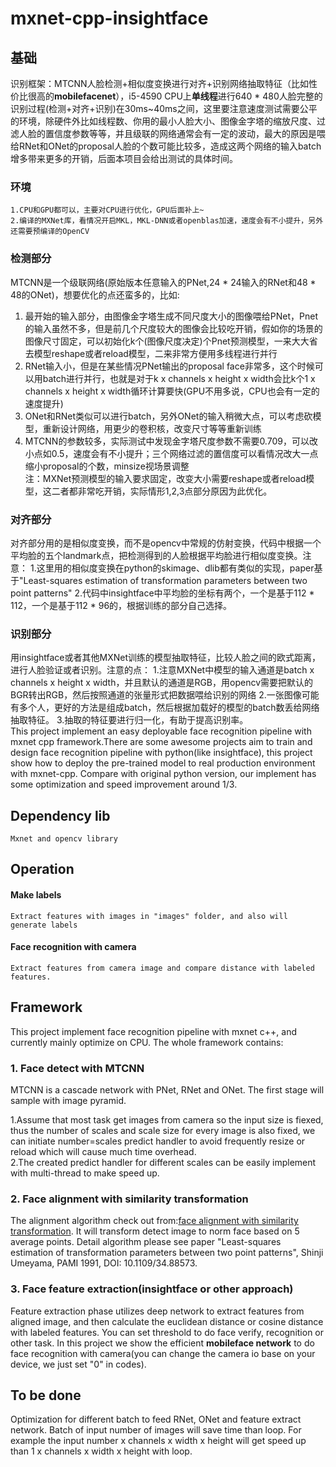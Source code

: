 # mxnet-cpp-insightface
## 基础
识别框架：MTCNN人脸检测+相似度变换进行对齐+识别网络抽取特征（比如性价比很高的**mobilefacenet**），i5-4590 CPU上**单线程**进行640 * 480人脸完整的识别过程(检测+对齐+识别)在30ms~40ms之间，这里要注意速度测试需要公平的环境，除硬件外比如线程数、你用的最小人脸大小、图像金字塔的缩放尺度、过滤人脸的置信度参数等等，并且级联的网络通常会有一定的波动，最大的原因是喂给RNet和ONet的proposal人脸的个数可能比较多，造成这两个网络的输入batch增多带来更多的开销，后面本项目会给出测试的具体时间。
### 环境
    1.CPU和GPU都可以，主要对CPU进行优化，GPU后面补上~
    2.编译的MXNet库，看情况开启MKL，MKL-DNN或者openblas加速，速度会有不小提升，另外还需要预编译的OpenCV
### 检测部分
MTCNN是一个级联网络(原始版本任意输入的PNet,24 * 24输入的RNet和48 * 48的ONet)，想要优化的点还蛮多的，比如:  
1. 最开始的输入部分，由图像金字塔生成不同尺度大小的图像喂给PNet，Pnet的输入虽然不多，但是前几个尺度较大的图像会比较吃开销，假如你的场景的图像尺寸固定，可以初始化k个(图像尺度决定)个Pnet预测模型，一来大大省去模型reshape或者reload模型，二来非常方便用多线程进行并行  
2. RNet输入小，但是在某些情况PNet输出的proposal face非常多，这个时候可以用batch进行并行，也就是对于k x channels x height x width会比k个1 x channels x height x width循环计算要快(GPU不用多说，CPU也会有一定的速度提升)  
3. ONet和RNet类似可以进行batch，另外ONet的输入稍微大点，可以考虑砍模型，重新设计网络，用更少的卷积核，改变尺寸等等重新训练  
4. MTCNN的参数较多，实际测试中发现金字塔尺度参数不需要0.709，可以改小点如0.5，速度会有不小提升；三个网络过滤的置信度可以看情况改大一点缩小proposal的个数，minsize视场景调整  
注：MXNet预测模型的输入要求固定，改变大小需要reshape或者reload模型，这二者都非常吃开销，实际情形1,2,3点部分原因为此优化。
### 对齐部分
对齐部分用的是相似度变换，而不是opencv中常规的仿射变换，代码中根据一个平均脸的五个landmark点，把检测得到的人脸根据平均脸进行相似度变换。注意：
1.这里用的相似度变换在python的skimage、dlib都有类似的实现，paper基于"Least-squares estimation of transformation parameters between two point patterns"
2.代码中insightface中平均脸的坐标有两个，一个是基于112 * 112，一个是基于112 * 96的，根据训练的部分自己选择。
### 识别部分
用insightface或者其他MXNet训练的模型抽取特征，比较人脸之间的欧式距离，进行人脸验证或者识别。注意的点：
1.注意MXNet中模型的输入通道是batch x channels x height x width，并且默认的通道是RGB，用opencv需要把默认的BGR转出RGB，然后按照通道的张量形式把数据喂给识别的网络
2.一张图像可能有多个人，更好的方法是组成batch，然后根据加载好的模型的batch数丢给网络抽取特征。
3.抽取的特征要进行归一化，有助于提高识别率。  
This project implement an easy deployable face recognition pipeline with mxnet cpp framework.There are some awesome projects aim to train and design face recognition pipeline with python(like insightface), this project show how to deploy the pre-trained model to real production environment with mxnet-cpp. Compare with original python version, our implement has some optimization and speed improvement around 1/3.
## Dependency lib
    Mxnet and opencv library 
## Operation
#### Make labels
    Extract features with images in "images" folder, and also will generate labels
#### Face recognition with camera
    Extract features from camera image and compare distance with labeled features.
## Framework
This project implement face recognition pipeline with mxnet c++, and currently mainly optimize on CPU. The whole framework contains: 
### 1. Face detect with MTCNN
MTCNN is a cascade network with PNet, RNet and ONet. The first stage will sample with image pyramid.  
    
1.Assume that most task get images from camera so the input size is fiexed, thus the number of scales and scale size for every image is also fixed, we can initiate number=scales predict handler to avoid frequently resize or reload which will cause much time overhead.  
2.The created predict handler for different scales can be easily implement with multi-thread to make speed up.  
        
### 2. Face alignment with similarity transformation
The alignment algorithm check out from:[face alignment with similarity transformation](https://github.com/deepinsight/insightface/blob/master/cpp-align/FacePreprocess.h). It will transform detect image to norm face based on 5 average points. Detail algorithm please see paper "Least-squares estimation of transformation parameters between two point patterns", Shinji Umeyama, PAMI 1991, DOI: 10.1109/34.88573.

### 3. Face feature extraction(insightface or other approach)
Feature extraction phase utilizes deep network to extract features from aligned image, and then calculate the euclidean distance or cosine distance with labeled features. You can set threshold to do face verify, recognition or other task. In this project we show the efficient **mobileface network** to do face recognition with camera(you can change the camera io base on your device, we just set "0" in codes).


## To be done
Optimization for different batch to feed RNet, ONet and feature extract network. Batch of input number of images will save time than loop. For example the input number x channels x width x height will get speed up than 1 x channels x width x height with loop.
